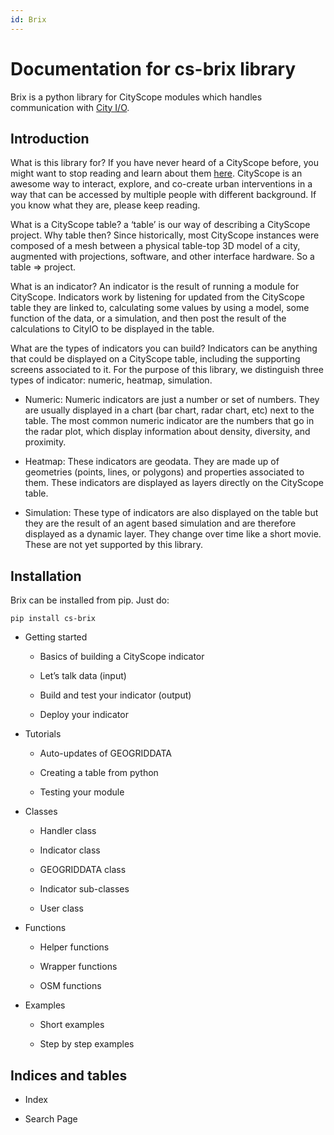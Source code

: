```yaml
---
id: Brix
---
```

# Documentation for cs-brix library

Brix is a python library for CityScope modules which handles communication with [City I/O](http://cityio.media.mit.edu/).

## Introduction

What is this library for? If you have never heard of a CityScope before, you might want to stop reading and learn about them [here](https://cityscope.media.mit.edu/). CityScope is an awesome way to interact, explore, and co-create urban interventions in a way that can be accessed by multiple people with different background. If you know what they are, please keep reading.

What is a CityScope table? a ‘table’ is our way of describing a CityScope project. Why table then? Since historically, most CityScope instances were composed of a mesh between a physical table-top 3D model of a city, augmented with projections, software, and other interface hardware. So a table => project.

What is an indicator? An indicator is the result of running a module for CityScope. Indicators work by listening for updated from the CityScope table they are linked to, calculating some values by using a model, some function of the data, or a simulation, and then post the result of the calculations to CityIO to be displayed in the table.

What are the types of indicators you can build? Indicators can be anything that could be displayed on a CityScope table, including the supporting screens associated to it. For the purpose of this library, we distinguish three types of indicator: numeric, heatmap, simulation.


* Numeric: Numeric indicators are just a number or set of numbers. They are usually displayed in a chart (bar chart, radar chart, etc) next to the table. The most common numeric indicator are the numbers that go in the radar plot, which display information about density, diversity, and proximity.


* Heatmap: These indicators are geodata. They are made up of geometries (points, lines, or polygons) and properties associated to them. These indicators are displayed as layers directly on the CityScope table.


* Simulation: These type of indicators are also displayed on the table but they are the result of an agent based simulation and are therefore displayed as a dynamic layer. They change over time like a short movie. These are not yet supported by this library.

## Installation

Brix can be installed from pip. Just do:

```
pip install cs-brix
```


* Getting started


    * Basics of building a CityScope indicator


    * Let’s talk data (input)


    * Build and test your indicator (output)


    * Deploy your indicator


* Tutorials


    * Auto-updates of GEOGRIDDATA


    * Creating a table from python


    * Testing your module


* Classes


    * Handler class


    * Indicator class


    * GEOGRIDDATA class


    * Indicator sub-classes


    * User class


* Functions


    * Helper functions


    * Wrapper functions


    * OSM functions


* Examples


    * Short examples


    * Step by step examples


## Indices and tables


* Index


* Search Page

